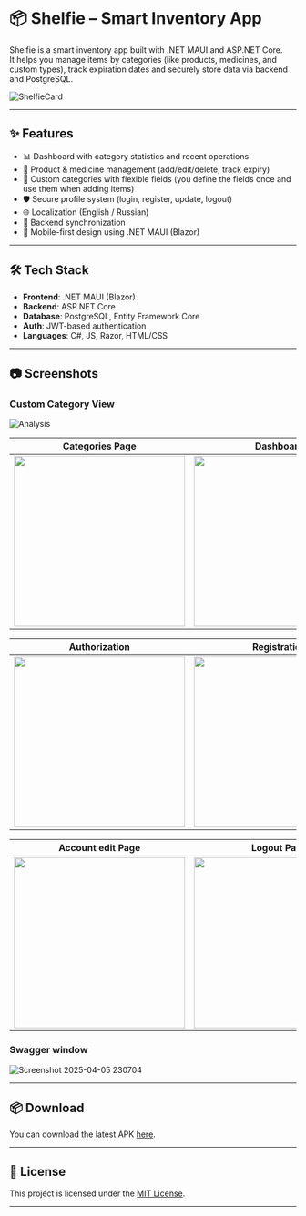 # 📦 Shelfie – Smart Inventory App

Shelfie is a smart inventory app built with .NET MAUI and ASP.NET Core.  
It helps you manage items by categories (like products, medicines, and custom types), track expiration dates and securely store data via backend and PostgreSQL.

![ShelfieCard](https://github.com/user-attachments/assets/774ceda1-9f56-4318-91a9-209e9e65cbdb)

---

## ✨ Features

- 📊 Dashboard with category statistics and recent operations
- 📁 Product & medicine management (add/edit/delete, track expiry)
- 🧩 Custom categories with flexible fields (you define the fields once and use them when adding items)
- 🛡️ Secure profile system (login, register, update, logout)
- 🌐 Localization (English / Russian)
- 📡 Backend synchronization 
- 📱 Mobile-first design using .NET MAUI (Blazor)

---

## 🛠️ Tech Stack

- **Frontend**: .NET MAUI (Blazor)
- **Backend**: ASP.NET Core 
- **Database**: PostgreSQL, Entity Framework Core
- **Auth**: JWT-based authentication
- **Languages**: C#, JS, Razor, HTML/CSS

---

## 📷 Screenshots

### Custom Category View  
![Analysis](https://github.com/user-attachments/assets/ee190b47-fcae-4aa2-81d0-d3c338a30988)

<div align="center">
  
| Categories Page                  | Dashboard                        |
|----------------------------------|----------------------------------|
| <img src="https://github.com/user-attachments/assets/386c7078-9f42-4a7b-accb-57e240c4b037" width="300"/> | <img src="https://github.com/user-attachments/assets/cf613a7b-0adb-4e78-b288-d57fac75b530" width="300"/> |

| Authorization                    | Registration                     |
|----------------------------------|----------------------------------|
| <img src="https://github.com/user-attachments/assets/ec982a8b-797c-4c71-bea2-161ce1df3bc6" width="300"/> | <img src="https://github.com/user-attachments/assets/f1c41b9a-d9f9-4191-bf15-8bb33721620b" width="300"/> |

| Account edit Page                | Logout Page                      |
|----------------------------------|----------------------------------|
| <img src="https://github.com/user-attachments/assets/d2df9fe0-a95f-4919-84a4-80a09b26299e" width="300"/> | <img src="https://github.com/user-attachments/assets/6b57578e-e36f-4424-8b51-cfe4dc2f5f4d" width="300"/> |

</div>

### Swagger window 
![Screenshot 2025-04-05 230704](https://github.com/user-attachments/assets/df4693e6-bbfb-4cd4-bb79-9e8974b69039)

---
## 📦 Download

You can download the latest APK [here](https://github.com/qwiklly/Shelfie/releases/tag/v1.0.0-beta).

---
## 📄 License

This project is licensed under the [MIT License](LICENSE).

---
